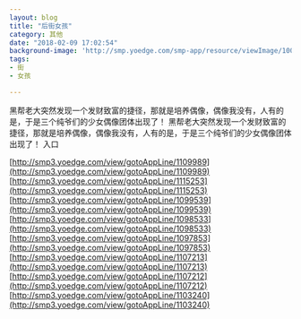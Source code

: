 ```yaml
---
layout: blog
title: "后街女孩"
category: 其他
date: "2018-02-09 17:02:54"
background-image: 'http://smp.yoedge.com/smp-app/resource/viewImage/1001357appline.png'
tags:
- 街
- 女孩

---
```

黑帮老大突然发现一个发财致富的捷径，那就是培养偶像，偶像我没有，人有的是，于是三个纯爷们的少女偶像团体出现了！
黑帮老大突然发现一个发财致富的捷径，那就是培养偶像，偶像我没有，人有的是，于是三个纯爷们的少女偶像团体出现了！
入口

[http://smp3.yoedge.com/view/gotoAppLine/1109989](http://smp3.yoedge.com/view/gotoAppLine/1109989)
[http://smp3.yoedge.com/view/gotoAppLine/1115253](http://smp3.yoedge.com/view/gotoAppLine/1115253)
[http://smp3.yoedge.com/view/gotoAppLine/1099539](http://smp3.yoedge.com/view/gotoAppLine/1099539)
[http://smp3.yoedge.com/view/gotoAppLine/1098533](http://smp3.yoedge.com/view/gotoAppLine/1098533)
[http://smp3.yoedge.com/view/gotoAppLine/1097853](http://smp3.yoedge.com/view/gotoAppLine/1097853)
[http://smp3.yoedge.com/view/gotoAppLine/1107213](http://smp3.yoedge.com/view/gotoAppLine/1107213)
[http://smp3.yoedge.com/view/gotoAppLine/1107212](http://smp3.yoedge.com/view/gotoAppLine/1107212)
[http://smp3.yoedge.com/view/gotoAppLine/1103240](http://smp3.yoedge.com/view/gotoAppLine/1103240)

        
